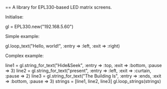 == A library for EPL330-based LED matrix screens.

Initialise:

gl = EPL330.new("192.168.5.60")

Simple example:

gl.loop_text("Hello, world!", :entry => :left, :exit => :right)

Complex example:

line1 = gl.string_for_text("Hide&Seek", 
                           :entry => :top, 
                           :exit => :bottom, 
                           :pause => 3)
line2 = gl.string_for_text("present", 
                           :entry => :left, 
                           :exit => :curtain, 
                           :pause => 2)
line3 = gl.string_for_text("The Building Is", 
                           :entry => :ends, 
                           :exit => :bottom, 
                           :pause => 3)
strings = [line1, line2, line3]
gl.loop_strings(strings)
